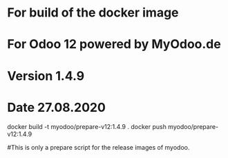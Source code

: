 # For build of the docker image
# For Odoo 12 powered by MyOdoo.de
# Version 1.4.9
# Date 27.08.2020
docker build -t myodoo/prepare-v12:1.4.9 .
docker push myodoo/prepare-v12:1.4.9

#This is only a prepare script for the release images of myodoo.
